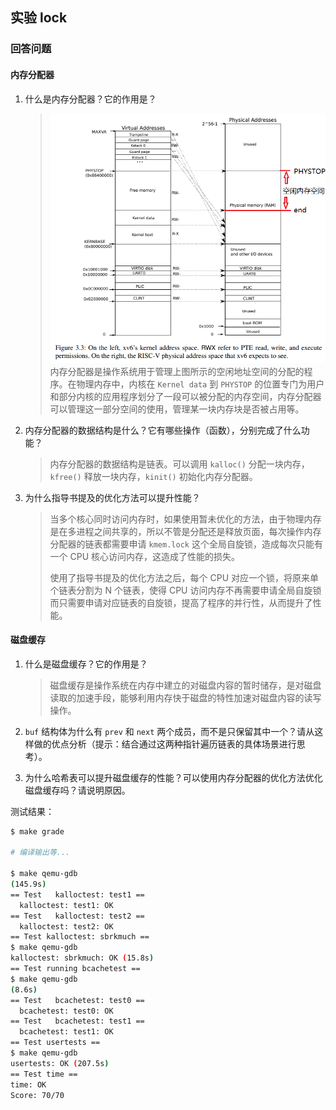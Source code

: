 ## 实验 lock

### 回答问题

#### 内存分配器

1. 什么是内存分配器？它的作用是？

   > ![image-20221012175648080](lab03-lock.assets/image-20221012175648080.png)内存分配器是操作系统用于管理上图所示的空闲地址空间的分配的程序。在物理内存中，内核在 `Kernel data` 到 `PHYSTOP` 的位置专门为用户和部分内核的应用程序划分了一段可以被分配的内存空间，内存分配器可以管理这一部分空间的使用，管理某一块内存块是否被占用等。

2. 内存分配器的数据结构是什么？它有哪些操作（函数），分别完成了什么功能？

   > 内存分配器的数据结构是链表。可以调用 `kalloc()` 分配一块内存，`kfree()` 释放一块内存，`kinit()` 初始化内存分配器。

3. 为什么指导书提及的优化方法可以提升性能？

   > 当多个核心同时访问内存时，如果使用暂未优化的方法，由于物理内存是在多进程之间共享的，所以不管是分配还是释放页面，每次操作内存分配器的链表都需要申请 `kmem.lock` 这个全局自旋锁，造成每次只能有一个 CPU 核心访问内存，这造成了性能的损失。
   >
   > 使用了指导书提及的优化方法之后，每个 CPU 对应一个锁，将原来单个链表分割为 N 个链表，使得 CPU 访问内存不再需要申请全局自旋锁而只需要申请对应链表的自旋锁，提高了程序的并行性，从而提升了性能。

#### 磁盘缓存

1. 什么是磁盘缓存？它的作用是？

   > 磁盘缓存是操作系统在内存中建立的对磁盘内容的暂时储存，是对磁盘读取的加速手段，能够利用内存快于磁盘的特性加速对磁盘内容的读写操作。

2. `buf` 结构体为什么有 `prev` 和 `next` 两个成员，而不是只保留其中一个？请从这样做的优点分析（提示：结合通过这两种指针遍历链表的具体场景进行思考）。

   > 

3. 为什么哈希表可以提升磁盘缓存的性能？可以使用内存分配器的优化方法优化磁盘缓存吗？请说明原因。







测试结果：

```sh
$ make grade

# 编译输出等...

$ make qemu-gdb
(145.9s) 
== Test   kalloctest: test1 == 
  kalloctest: test1: OK 
== Test   kalloctest: test2 == 
  kalloctest: test2: OK 
== Test kalloctest: sbrkmuch == 
$ make qemu-gdb
kalloctest: sbrkmuch: OK (15.8s) 
== Test running bcachetest == 
$ make qemu-gdb
(8.6s) 
== Test   bcachetest: test0 == 
  bcachetest: test0: OK 
== Test   bcachetest: test1 == 
  bcachetest: test1: OK 
== Test usertests == 
$ make qemu-gdb
usertests: OK (207.5s) 
== Test time == 
time: OK 
Score: 70/70
```

